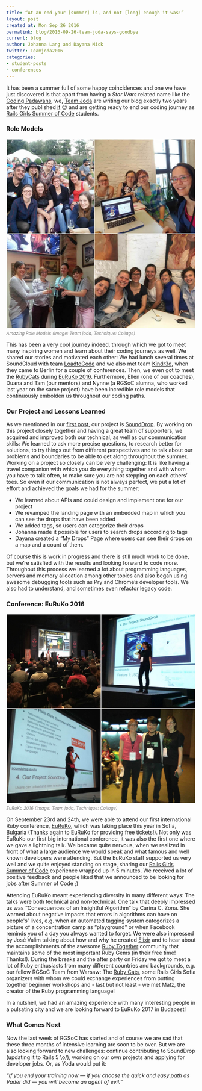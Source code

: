 ```yaml
---
title: “At an end your [summer] is, and not [long] enough it was!”
layout: post
created_at: Mon Sep 26 2016
permalink: blog/2016-09-26-team-joda-says-goodbye
current: blog
author: Johanna Lang and Dayana Mick
twitter: Teamjoda2016
categories:
- student-posts
- conferences
---
```


It has been a summer full of some happy coincidences and one we have just discovered is that apart from having a *Star Wars* related name like the [Coding Padawans](https://twitter.com/code_padawans), we, [Team Joda](https://twitter.com/Teamjoda2016) are writing our blog exactly two years after they published  [it](http://railsgirlssummerofcode.org/blog/code_padawans-2014) 😉 and are getting ready to end our coding journey as [Rails Girls Summer of Code](http://railsgirlssummerofcode.org/) students.

### Role Models

![Amazing Role Models](/img/blog/2016/team-joda-amazing-women.jpg)<font color="grey"><small><i>Amazing Role Models (Image: Team joda, Technique: Collage)</i></small></font>

This has been a very cool journey indeed, through which we got to meet many inspiring women and learn about their coding journeys as well. We shared our stories and motivated each other: We had lunch several times  at SoundCloud with team [LoadtoCode](https://twitter.com/loadtocode) and we also met team [Kindr3d](https://twitter.com/TKindr3d), when they came to Berlin for a couple of conferences. Then, we even got to meet the [RubyCats](https://twitter.com/RubyCatsTeam) during [EuRuKo 2016](http://euruko2016.org/). Furthermore, Ellen (one of our coaches), Duana and Tam (our mentors) and Nynne (a RGSoC alumna, who worked last year on the same project) have been incredible role models that continuously embolden us throughout our coding paths.  

### Our Project and Lessons Learned

As we mentioned in our [first post](http://railsgirlssummerofcode.org/blog/2016-07-14-team-joda-says-hello), our project is [SoundDrop](http://sounddrop.audio/). By working on this project closely together and having a great team of supporters, we acquired and improved both our technical, as well as our communication skills: We learned to ask more precise questions, to research better for solutions, to try things out from different perspectives and to talk about our problems and boundaries to be able to get along throughout the summer. Working on a project so closely can be very challenging: It is like having a travel companion with which you do everything together and with whom you have to talk often, to make sure you are not stepping on each others’ toes. So even if our communication is not always perfect, we put a lot of effort and achieved the goals we had for the summer:

* We learned about APIs and could design and implement one for our project
* We revamped the landing page with an embedded map in which you can see the drops that have been added
* We added tags, so users can categorize their drops
* Johanna made it possible for users to search drops according to tags
* Dayana created a “My Drops” Page where users can see their drops on a map and a count of them.

Of course this is work in progress and there is still much work to be done, but we’re satisfied with the results and looking forward to code more. Throughout this process we learned a lot about programming languages, servers and memory allocation among other topics and also began using awesome debugging tools such as Pry and Chrome’s developer tools. We also had to understand, and sometimes even refactor legacy code.

### Conference: EuRuKo 2016

![euruko2016](/img/blog/2016/team-joda-euruko.jpg)<font color="grey"><small><i>EuRuKo 2016 (Image: Team joda, Technique: Collage)</i></small></font>

On September 23rd and 24th, we were able to attend our first international Ruby conference, [EuRuKo](http://euruko2016.org/), which was taking place this year in Sofia, Bulgaria (Thanks again to EuRuKo for providing free tickets!). Not only was EuRuKo our first big international conference, it was also the first one where we gave a lightning talk. We became quite nervous, when we realized in front of what a large audience we would speak and what famous and well known developers were attending. But the EuRuKo staff supported us very well and we quite enjoyed standing on stage, sharing our [Rails Girls Summer of Code](http://railsgirlssummerofcode.org/) experience wrapped up in 5 minutes. We received a lot of positive feedback and people liked that we announced to be looking for jobs after Summer of Code ;)

Attending EuRuKo meant experiencing diversity in many different ways: The talks were both technical and non-technical. One talk that deeply impressed us was “Consequences of an Insightful Algorithm” by Carina C. Zona. She warned about negative impacts that errors in algorithms can have on people's’ lives, e.g. when an automated tagging system categorizes a picture of a concentration camp as “playground” or when Facebook reminds you of a day you always wanted to forget. We were also impressed by José Valim talking about how and why he created [Elixir](http://elixir-lang.org/) and to hear about the accomplishments of the awesome [Ruby Together](https://rubytogether.org/) community that maintains some of the most important Ruby Gems (in their free time! Thanks!). During the breaks and the after party on Friday we got to meet a lot of Ruby enthusiasts from many different countries and backgrounds, e.g. our fellow RGSoC Team from Warsaw: The [Ruby Cats](RubyCatsTeam), some Rails Girls Sofia organizers with whom we could exchange experiences from putting together beginner workshops and - last but not least - we met Matz, the creator of the Ruby programming language!

In a nutshell, we had an amazing experience with many interesting people in a pulsating city and we are looking forward to EuRuKo 2017 in Budapest!

### What Comes Next

Now the last week of RGSoC has started and of course we are sad that these three months of intensive learning are soon to be over. But we are also looking forward to new challenges: continue contributing to SoundDrop (updating it to Rails 5 \o/), working on our own projects and  applying for developer jobs. Or, as Yoda would put it:

*“If you end your training now — if you choose the quick and easy path as Vader did — you will become an agent of evil.”*
